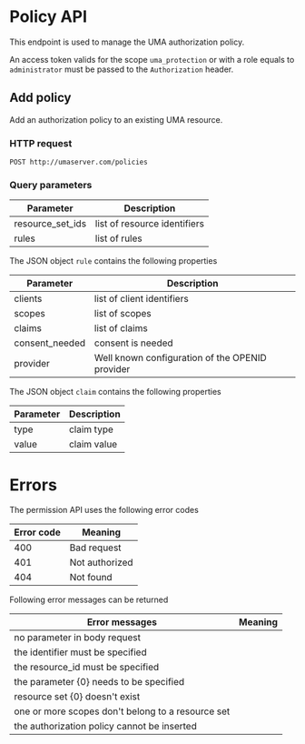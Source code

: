 # Policy API

This endpoint is used to manage the UMA authorization policy.

An access token valids for the scope `uma_protection` or with a role equals to `administrator` must be passed to the `Authorization` header.

## Add policy

Add an authorization policy to an existing UMA resource.

### HTTP request

`POST http://umaserver.com/policies`

### Query parameters

| Parameter        | Description                    |
| ---------------- | ------------------------------ |
| resource_set_ids | list of resource identifiers   |
| rules            | list of rules                  |

The JSON object `rule` contains the following properties

| Parameter        | Description                                     |
| ---------------- | ----------------------------------------------- |
| clients          | list of client identifiers                      |
| scopes           | list of scopes                                  |
| claims           | list of claims                                  |
| consent_needed   | consent is needed                               |
| provider         | Well known configuration of the OPENID provider |

The JSON object `claim` contains the following properties 

| Parameter     | Description                     |
| ------------- | ------------------------------- |
| type          | claim type                      |
| value         | claim value                     |

# Errors

The permission API uses the following error codes

| Error code | Meaning        |
| ---------- | -------------- |
| 400        | Bad request    |
| 401        | Not authorized |
| 404        | Not found |

Following error messages can be returned

| Error messages                                             | Meaning |
| ---------------------------------------------------------- | ------- |
| no parameter in body request                               |         |
| the identifier must be specified                           |         |
| the resource_id must be specified                          |         |
| the parameter {0} needs to be specified                    |		   |
| resource set {0} doesn't exist                             |         |
| one or more scopes don't belong to a resource set          |         |
| the authorization policy cannot be inserted                |         |